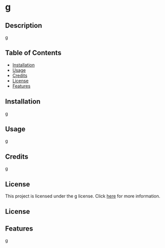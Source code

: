 # g

## Description
g

## Table of Contents 
 * [Installation](#installation) 
 * [Usage](#usage) 
 * [Credits](#credits) 
 * [License](#license) 
 * [Features](#features) 

## Installation
g

## Usage
g

## Credits
g

## License

This project is licensed under the g license. Click [here]() for more information.

## License


## Features
g
